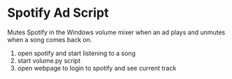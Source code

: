 # Spotify Ad Script

Mutes Spotify in the Windows volume mixer when an ad plays and unmutes when a song comes back on.

1. open spotify and start listening to a song
2. start volume.py script
3. open webpage to login to spotify and see current track
